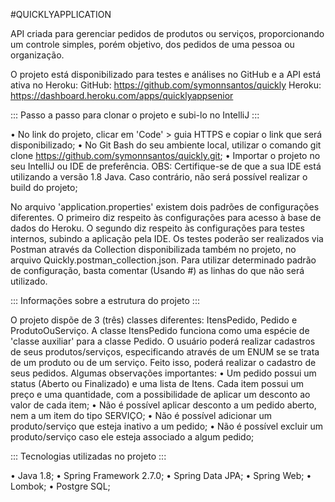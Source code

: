 #QUICKLYAPPLICATION

API criada para gerenciar pedidos de produtos ou serviços, proporcionando um controle simples, porém objetivo,
dos pedidos de uma pessoa ou organização.

O projeto está disponibilizado para testes e análises no GitHub e a API está ativa no Heroku:
GitHub: https://github.com/symonnsantos/quickly
Heroku: https://dashboard.heroku.com/apps/quicklyappsenior


::: Passo a passo para clonar o projeto e subi-lo no IntelliJ :::

• No link do projeto, clicar em 'Code' > guia HTTPS e copiar o link que será disponibilizado;
• No Git Bash do seu ambiente local, utilizar o comando git clone https://github.com/symonnsantos/quickly.git;
• Importar o projeto no seu IntelliJ ou IDE de preferência.
OBS: Certifique-se de que a sua IDE está utilizando a versão 1.8 Java. Caso contrário, não será possível realizar o 
build do projeto;

No arquivo 'application.properties' existem dois padrões de configurações diferentes. O primeiro diz respeito às
configurações para acesso à base de dados do Heroku. O segundo diz respeito às configurações para testes internos,
subindo a aplicação pela IDE. Os testes poderão ser realizados via Postman através da Collection disponibilizada também
no projeto, no arquivo Quickly.postman_collection.json.
Para utilizar determinado padrão de configuração, basta comentar (Usando #) as linhas do que não será utilizado.


::: Informações sobre a estrutura do projeto :::

O projeto dispõe de 3 (três) classes diferentes: ItensPedido, Pedido e ProdutoOuServiço. A classe ItensPedido funciona
como uma espécie de 'classe auxiliar' para a classe Pedido.
O usuário poderá realizar cadastros de seus produtos/serviços, especificando através de um ENUM se se trata de um produto
ou de um serviço. Feito isso, poderá realizar o cadastro de seus pedidos.
Algumas observações importantes:
• Um pedido possui um status (Aberto ou Finalizado) e uma lista de Itens. Cada item possui um preço e uma quantidade, com
a possibilidade de aplicar um desconto ao valor de cada item;
• Não é possível aplicar desconto a um pedido aberto, nem a um item do tipo SERVIÇO;
• Não é possível adicionar um produto/serviço que esteja inativo a um pedido;
• Não é possível excluir um produto/serviço caso ele esteja associado a algum pedido;


::: Tecnologias utilizadas no projeto :::

• Java 1.8;
• Spring Framework 2.7.0;
• Spring Data JPA;
• Spring Web;
• Lombok;
• Postgre SQL;